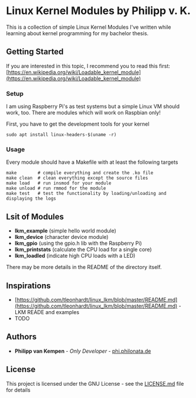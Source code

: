 # Linux Kernel Modules by Philipp v. K.

This is a collection of simple Linux Kernel Modules I've written while learning about kernel programming for my bachelor thesis.

## Getting Started

If you are interested in this topic, I recommend you to read this first:
[https://en.wikipedia.org/wiki/Loadable_kernel_module](https://en.wikipedia.org/wiki/Loadable_kernel_module)

### Setup

I am using Raspberry Pi's as test systems but a simple Linux VM should work, too. There are modules which will work on Raspbian only!

First, you have to get the development tools for your kernel
```
sudo apt install linux-headers-$(uname -r)
```

### Usage

Every module should have a Makefile with at least the following targets 
```
make		# compile everything and create the .ko file
make clean	# clean everything except the source files
make load	# run insmod for your module
make unload	# run rmmod for the module
make test	# test the functionality by loading/unloading and displaying the logs
```

## Lsit of Modules

* **lkm_example** (simple hello world module)
* **lkm_device** (character device module)
* **lkm_gpio** (using the gpio.h lib with the Raspberry Pi)
* **lkm_printstats** (calculate the CPU load for a single core)
* **lkm_loadled** (indicate high CPU loads with a LED)

There may be more details in the README of the directory itself.

## Inspirations

* [https://github.com/tleonhardt/linux_lkm/blob/master/README.md](https://github.com/tleonhardt/linux_lkm/blob/master/README.md) - LKM READE and examples
* TODO

## Authors

* **Philipp van Kempen** - *Only Developer* - [phi.philonata.de](https://phi.philonata.de)

## License

This project is licensed under the GNU License - see the [LICENSE.md](LICENSE.md) file for details

